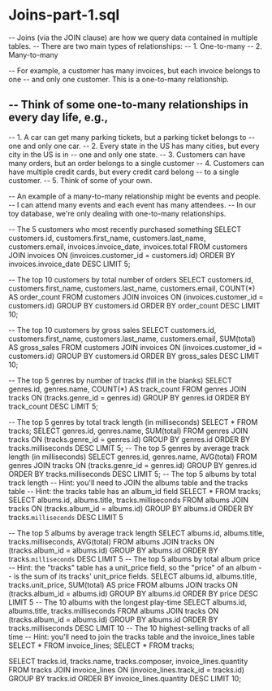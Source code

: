 # Joins-part-1.sql
-- Joins (via the JOIN clause) are how we query data contained in multiple tables.
-- There are two main types of relationships:
--   1. One-to-many
--   2. Many-to-many

-- For example, a customer has many invoices, but each invoice belongs to one
-- and only one customer.  This is a one-to-many relationship.

-- Think of some one-to-many relationships in every day life, e.g.,
--
--   1. A car can get many parking tickets, but a parking ticket belongs to
--      one and only one car.
--   2. Every state in the US has many cities, but every city in the US is in
--      one and only one state.
--   3. Customers can have many orders, but an order belongs to a single customer
--   4. Customers can have multiple credit cards, but every credit card belong
--      to a single customer.
--   5. Think of some of your own.

-- An example of a many-to-many relationship might be events and people.
-- I can attend many events and each event has many attendees.
-- In our toy database, we're only dealing with one-to-many relationships.

-- The 5 customers who most recently purchased something
SELECT customers.id, customers.first_name,
       customers.last_name, customers.email,
       invoices.invoice_date, invoices.total
FROM customers
JOIN invoices
  ON (invoices.customer_id = customers.id)
ORDER BY invoices.invoice_date DESC
LIMIT 5;

-- The top 10 customers by total number of orders
SELECT customers.id, customers.first_name,
       customers.last_name, customers.email,
       COUNT(*) AS order_count
FROM customers
JOIN invoices
  ON (invoices.customer_id = customers.id)
GROUP BY customers.id
ORDER BY order_count DESC
LIMIT 10;

-- The top 10 customers by gross sales
SELECT customers.id, customers.first_name,
       customers.last_name, customers.email,
       SUM(total) AS gross_sales
FROM customers
JOIN invoices
  ON (invoices.customer_id = customers.id)
GROUP BY customers.id
ORDER BY gross_sales DESC
LIMIT 10;

-- The top 5 genres by number of tracks (fill in the blanks)
SELECT genres.id, genres.name, COUNT(*) AS track_count
FROM genres
JOIN tracks
  ON (tracks.genre_id = genres.id)
GROUP BY genres.id
ORDER BY track_count DESC
LIMIT 5;

-- The top 5 genres by total track length (in milliseconds)
SELECT *
FROM tracks;
SELECT genres.id, genres.name, SUM(total)
FROM genres
JOIN tracks
  ON (tracks.genre_id = genres.id)
GROUP BY genres.id
ORDER BY tracks.milliseconds DESC
LIMIT 5;
-- The top 5 genres by average track length (in milliseconds)
SELECT genres.id, genres.name, AVG(total)
FROM genres
JOIN tracks
  ON (tracks.genre_id = genres.id)
GROUP BY genres.id
ORDER BY tracks.milliseconds DESC
LIMIT 5;
-- The top 5 albums by total track length
-- Hint: you'll need to JOIN the albums table and the tracks table
-- Hint: the tracks table has an album_id field
SELECT *
FROM tracks;
SELECT albums.id, albums.title, tracks.milliseconds
FROM albums
JOIN tracks
 ON (tracks.album_id = albums.id)
GROUP BY albums.id
ORDER BY tracks.`milliseconds` DESC
LIMIT 5

-- The top 5 albums by average track length
SELECT albums.id, albums.title, tracks.milliseconds, AVG(total)
FROM albums
JOIN tracks
 ON (tracks.album_id = albums.id)
GROUP BY albums.id
ORDER BY tracks.`milliseconds` DESC
LIMIT 5
-- The top 5 albums by total album price
-- Hint: the "tracks" table has a unit_price field, so the "price" of an album
--       is the sum of its tracks' unit_price fields.
SELECT albums.id, albums.title, tracks.unit_price, SUM(total) AS price
FROM albums
JOIN tracks
 ON (tracks.album_id = albums.id)
GROUP BY albums.id
ORDER BY price DESC
LIMIT 5
-- The 10 albums with the longest play-time
SELECT albums.id, albums.title, tracks.milliseconds
FROM albums
JOIN tracks
 ON (tracks.album_id = albums.id)
GROUP BY albums.id
ORDER BY tracks.milliseconds DESC
LIMIT 10
-- The 10 highest-selling tracks of all time
-- Hint: you'll need to join the tracks table and the invoice_lines table
SELECT *
FROM invoice_lines;
SELECT *
FROM tracks;

SELECT tracks.id, tracks.name, tracks.composer, invoice_lines.quantity
FROM tracks
JOIN invoice_lines
 ON (invoice_lines.track_id = tracks.id)
GROUP BY tracks.id
ORDER BY invoice_lines.quantity DESC
LIMIT 10;

